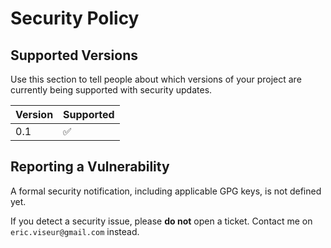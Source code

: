 # Security Policy

## Supported Versions

Use this section to tell people about which versions of your project are
currently being supported with security updates.

| Version | Supported          |
| ------- | ------------------ |
|  0.1    | :white_check_mark: |

## Reporting a Vulnerability

A formal security notification, including applicable GPG keys, is not defined yet.

If you detect a security issue, please **do not** open a ticket.
Contact me on `eric.viseur@gmail.com` instead.
